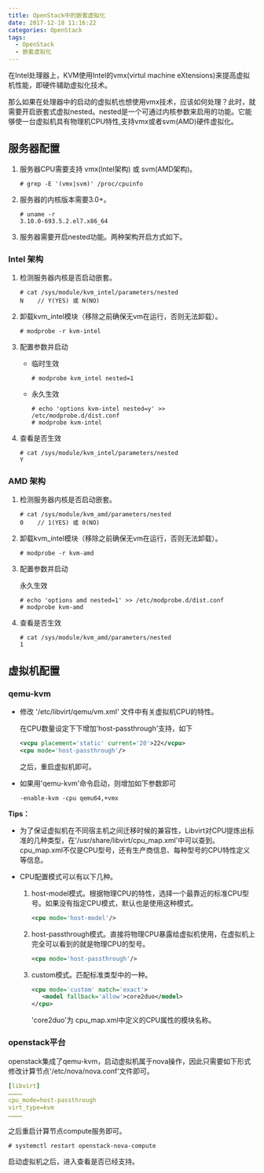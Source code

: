 ```yaml
---
title: OpenStack中的嵌套虚拟化
date: 2017-12-18 11:16:22
categories: OpenStack
tags:
  - OpenStack
  - 嵌套虚拟化
---
```


在Intel处理器上，KVM使用Intel的vmx(virtul machine eXtensions)来提高虚拟机性能，即硬件辅助虚拟化技术。

那么如果在处理器中的启动的虚拟机也想使用vmx技术，应该如何处理？此时，就需要开启嵌套式虚拟nested。nested是一个可通过内核参数来启用的功能。它能够使一台虚拟机具有物理机CPU特性,支持vmx或者svm(AMD)硬件虚拟化。
<!--more-->
## 服务器配置

1. 服务器CPU需要支持 vmx(Intel架构) 或 svm(AMD架构)。

   ```shell
   # grep -E '(vmx|svm)' /proc/cpuinfo
   ```

2. 服务器的内核版本需要3.0+。

   ```shell
   # uname -r
   3.10.0-693.5.2.el7.x86_64
   ```

3. 服务器需要开启nested功能。两种架构开启方式如下。

### Intel 架构

1. 检测服务器内核是否启动嵌套。

   ```shell
   # cat /sys/module/kvm_intel/parameters/nested
   N	// Y(YES) 或 N(NO)
   ```

2. 卸载kvm_intel模块（移除之前确保无vm在运行，否则无法卸载）。

   ```shell
   # modprobe -r kvm-intel
   ```

3. 配置参数并启动

   - 临时生效

     ```shell
     # modprobe kvm_intel nested=1
     ```

   - 永久生效

     ```shell
     # echo 'options kvm-intel nested=y' >> /etc/modprobe.d/dist.conf
     # modprobe kvm-intel
     ```

4. 查看是否生效

   ```shell
   # cat /sys/module/kvm_intel/parameters/nested
   Y
   ```

### AMD 架构

1. 检测服务器内核是否启动嵌套。

   ```shell
   # cat /sys/module/kvm_amd/parameters/nested
   0	// 1(YES) 或 0(NO)
   ```

2. 卸载kvm_intel模块（移除之前确保无vm在运行，否则无法卸载）。

   ```shell
   # modprobe -r kvm-amd
   ```

3. 配置参数并启动

   永久生效

   ```shell
   # echo 'options amd nested=1' >> /etc/modprobe.d/dist.conf
   # modprobe kvm-amd
   ```

4. 查看是否生效

   ```shell
   # cat /sys/module/kvm_amd/parameters/nested
   1
   ```

## 虚拟机配置

### qemu-kvm

- 修改 '/etc/libvirt/qemu/vm.xml' 文件中有关虚拟机CPU的特性。

  在CPU数量设定下下增加'host-passthrough'支持，如下

  ```xml
  <vcpu placement='static' current='20'>22</vcpu>
  <cpu mode='host-passthrough'/>
  ```

  之后，重启虚拟机即可。

- 如果用'qemu-kvm'命令启动，则增加如下参数即可

  ```shell
  -enable-kvm -cpu qemu64,+vmx
  ```


**Tips：**

- 为了保证虚拟机在不同宿主机之间迁移时候的兼容性，Libvirt对CPU提炼出标准的几种类型，在'/usr/share/libvirt/cpu_map.xml'中可以查到。cpu_map.xml不仅是CPU型号，还有生产商信息、每种型号的CPU特性定义等信息。

- CPU配置模式可以有以下几种。

  1. host-model模式。根据物理CPU的特性，选择一个最靠近的标准CPU型号。如果没有指定CPU模式，默认也是使用这种模式。

     ```xml
     <cpu mode='host-model'/> 
     ```

  2. host-passthrough模式。直接将物理CPU暴露给虚拟机使用，在虚拟机上完全可以看到的就是物理CPU的型号。

     ```xml
     <cpu mode='host-passthrough'/> 
     ```

  3. custom模式。匹配标准类型中的一种。

     ```xml
     <cpu mode='custom' match='exact'>
     	<model fallback='allow'>core2duo</model>
     </cpu> 
     ```

     'core2duo'为 cpu_map.xml中定义的CPU属性的模块名称。

### openstack平台

openstack集成了qemu-kvm，启动虚拟机属于nova操作，因此只需要如下形式修改计算节点'/etc/nova/nova.conf'文件即可。

```yaml
[libvirt]
…………
cpu_mode=host-passthrough
virt_type=kvm
…………
```

 之后重启计算节点compute服务即可。

```shell
# systemctl restart openstack-nova-compute
```

启动虚拟机之后，进入查看是否已经支持。